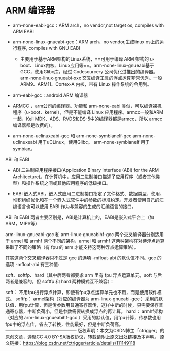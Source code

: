 # ARM 编译器

- arm-none-eabi-gcc：ARM arch，no vendor,not target os, compiles with ARM EABI
- arm-none-linux-gnueabi-gcc：ARM arch，no vendor,生成linux os上的运行程序, compiles with GNU EABI
  - 主要用于基于ARM架构的Linux系统，==可用于编译 ARM 架构的 u-boot、Linux内核、Linux应用等==。arm-none-linux-gnueabi基于GCC，使用Glibc库，经过 Codesourcery 公司优化过推出的编译器。arm-none-linux-gnueabi-xxx 交叉编译工具的浮点运算非常优秀。一般ARM9、ARM11、Cortex-A 内核，带有 Linux 操作系统的会用到。

- arm-eabi-gcc：android ARM 编译器

- ARMCC ，arm公司的编译器。功能和 arm-none-eabi 类似，可以编译裸机程序（u-boot、kernel），但是不能编译 Linux 应用程序。armcc一般和ARM一起，Keil MDK、ADS、RVDS和DS-5中的编译器都是armcc，所以 armcc 编译器都是收费的）。

- arm-none-uclinuxeabi-gcc 和 arm-none-symbianelf-gcc
arm-none-uclinuxeabi 用于uCLinux，使用Glibc。
arm-none-symbianelf 用于symbian。


ABI 和 EABI
- ABI
二进制应用程序接口(Application Binary Interface (ABI) for the ARM Architecture)。在计算机中，应用二进制接口描述了应用程序（或者其他类型）和操作系统之间或其他应用程序的低级接口。

- EABI
嵌入式ABI。嵌入式应用二进制接口指定了文件格式、数据类型、使用、堆积组织优化和在一个嵌入式软件中的参数的标准约定。开发者使用自己的汇编语言也可以使用 EABI 作为与兼容的生成的汇编语言的接口。

ABI 和 EABI 两者主要区别是，ABI是计算机上的，EABI是嵌入式平台上（如ARM，MIPS等）


arm-linux-gnueabi-gcc 和 arm-linux-gnueabihf-gcc
两个交叉编译器分别适用于 armel 和 armhf 两个不同的架构，armel 和 armhf 这两种架构在对待浮点运算采取了不同的策略（有 fpu 的 arm 才能支持这两种浮点运算策略）。

其实这两个交叉编译器只不过是 gcc 的选项 -mfloat-abi 的默认值不同。gcc 的选项 -mfloat-abi 有三种值:

soft、softfp、hard（其中后两者都要求 arm 里有 fpu 浮点运算单元，soft 与后两者是兼容的，但 softfp 和 hard 两种模式互不兼容）：

soft： 不用fpu进行浮点计算，即使有fpu浮点运算单元也不用，而是使用软件模式。
softfp： armel架构（对应的编译器为 arm-linux-gnueabi-gcc ）采用的默认值，用fpu计算，但是传参数用普通寄存器传，这样中断的时候，只需要保存普通寄存器，中断负荷小，但是参数需要转换成浮点的再计算。
hard： armhf架构（对应的 arm-linux-gnueabihf-gcc ）采用的默认值，用fpu计算，传参数也用fpu中的浮点传，省去了转换，性能最好，但是中断负荷高。
————————————————
版权声明：本文为CSDN博主「ctrigger」的原创文章，遵循CC 4.0 BY-SA版权协议，转载请附上原文出处链接及本声明。
原文链接：https://blog.csdn.net/ctrigger/article/details/111149118